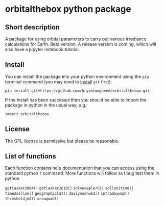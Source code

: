 # orbitalthebox python package

## Short description
A package for using orbital parameters to carry out various irradiance calculations for Earth. Beta version. A release version is coming, which will also have a jupyter notebook tutorial.

## Install
You can install the package into your python environment using the `pip` terminal command (you may need to [install](https://github.com/git-guides/install-git) `git` first):

`pip install git+https://github.com/bryanlougheed/orbitalthebox.git`

If the install has been successul then you should be able to import the package in python in the usual way, e.g.:

`import orbitalthebox`

## License
The GPL license is permissive but please be reasonable.

## List of functions
Each function contains help documentation that you can access using the standard python `?` command. More functions will follow as I bug test them in python.

`getlaskar2004()`
`getlaskar2010()`
`solvekeplerE()`
`sollon2time()`
`time2sollon()`
`geographiclat()`
`dailymeanwm2()`
`intradaywm2()`
`thresholdjm2()`
`areaquad()`
